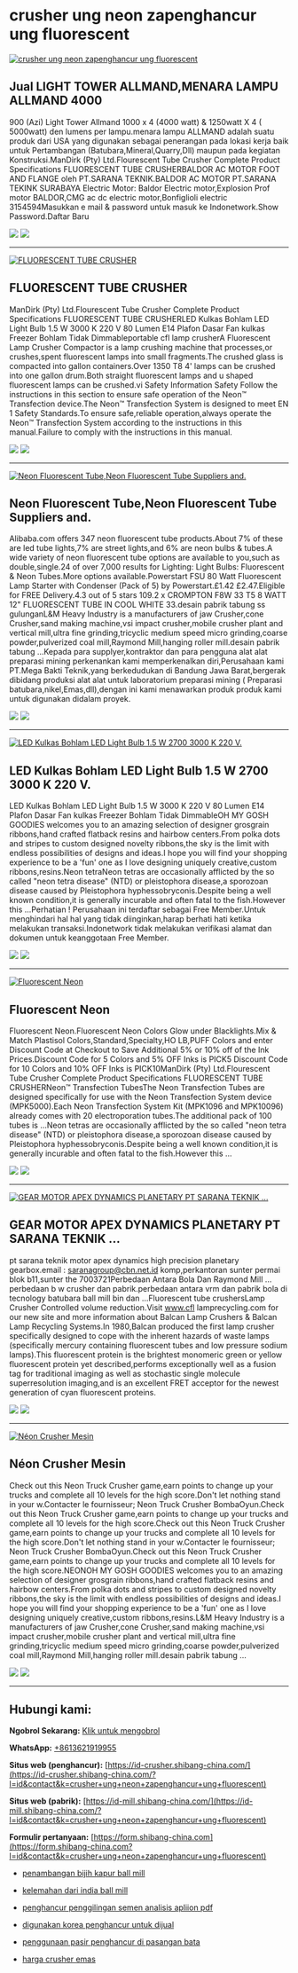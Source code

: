 # crusher ung neon zapenghancur ung fluorescent

<a href="https://swt.shibang-china.com/?l=id&img&k=crusher+ung+neon+zapenghancur+ung+fluorescent" target="_blank">![crusher ung neon zapenghancur ung fluorescent](http://static.shibang-china.com/all-800x300/703.jpg)</a>

## Jual LIGHT TOWER ALLMAND,MENARA LAMPU ALLMAND 4000
900 (Azi) Light Tower Allmand 1000 x 4 (4000 watt) &amp; 1250watt X 4 ( 5000watt) den lumens per lampu.menara lampu ALLMAND adalah suatu produk dari USA yang digunakan sebagai penerangan pada lokasi kerja baik untuk Pertambangan (Batubara,Mineral,Quarry,Dll) maupun pada kegiatan Konstruksi.ManDirk (Pty) Ltd.Flourescent Tube Crusher Complete Product Specifications FLUORESCENT TUBE CRUSHERBALDOR AC MOTOR FOOT AND FLANGE oleh PT.SARANA TEKNIK.BALDOR AC MOTOR PT.SARANA TEKINK SURABAYA Electric Motor: Baldor Electric motor,Explosion Prof motor BALDOR,CMG ac dc electric motor,Bonfiglioli electric 3154594Masukkan e mail &amp; password untuk masuk ke Indonetwork.Show Password.Daftar Baru


<a href="https://whatsapp.shibangsoft.com/WhatsApp.php" target="_blank" title="WhatsApp">![](http://static.shibang-china.com/icon/whatsapp.png)</a> <a href="https://swt.shibang-china.com/?l=id&icon&k=crusher+ung+neon+zapenghancur+ung+fluorescent" target="_blank">![](http://static.shibang-china.com/icon/chat-id.png)</a>

---

<a href="https://swt.shibang-china.com/?l=id&img&k=crusher+ung+neon+zapenghancur+ung+fluorescent" target="_blank">![FLUORESCENT TUBE CRUSHER](http://static.shibang-china.com/all-800x300/1462.jpg)</a>

## FLUORESCENT TUBE CRUSHER
ManDirk (Pty) Ltd.Flourescent Tube Crusher Complete Product Specifications FLUORESCENT TUBE CRUSHERLED Kulkas Bohlam LED Light Bulb 1.5 W 3000 K 220 V 80 Lumen E14 Plafon Dasar Fan kulkas Freezer Bohlam Tidak Dimmableportable cfl lamp crusherA Fluorescent Lamp Crusher Compactor is a lamp crushing machine that processes,or crushes,spent fluorescent lamps into small fragments.The crushed glass is compacted into gallon containers.Over 1350 T8 4' lamps can be crushed into one gallon drum.Both straight fluorescent lamps and u shaped fluorescent lamps can be crushed.vi Safety Information Safety Follow the instructions in this section to ensure safe operation of the Neon™ Transfection device.The Neon™ Transfection System is designed to meet EN 1 Safety Standards.To ensure safe,reliable operation,always operate the Neon™ Transfection System according to the instructions in this manual.Failure to comply with the instructions in this manual.


<a href="https://whatsapp.shibangsoft.com/WhatsApp.php" target="_blank" title="WhatsApp">![](http://static.shibang-china.com/icon/whatsapp.png)</a> <a href="https://swt.shibang-china.com/?l=id&icon&k=crusher+ung+neon+zapenghancur+ung+fluorescent" target="_blank">![](http://static.shibang-china.com/icon/chat-id.png)</a>

---

<a href="https://swt.shibang-china.com/?l=id&img&k=crusher+ung+neon+zapenghancur+ung+fluorescent" target="_blank">![Neon Fluorescent Tube,Neon Fluorescent Tube Suppliers and.](http://static.shibang-china.com/all-800x300/1383.jpg)</a>

## Neon Fluorescent Tube,Neon Fluorescent Tube Suppliers and.
Alibaba.com offers 347 neon fluorescent tube products.About 7% of these are led tube lights,7% are street lights,and 6% are neon bulbs &amp; tubes.A wide variety of neon fluorescent tube options are available to you,such as double,single.24 of over 7,000 results for Lighting: Light Bulbs: Fluorescent &amp; Neon Tubes.More options available.Powerstart FSU 80 Watt Fluorescent Lamp Starter with Condenser (Pack of 5) by Powerstart.&#163;1.42 &#163;2.47.Eligible for FREE Delivery.4.3 out of 5 stars 109.2 x CROMPTON F8W 33 T5 8 WATT 12&quot; FLUORESCENT TUBE IN COOL WHITE 33.desain pabrik tabung ss gulunganL&amp;M Heavy Industry is a manufacturers of jaw Crusher,cone Crusher,sand making machine,vsi impact crusher,mobile crusher plant and vertical mill,ultra fine grinding,tricyclic medium speed micro grinding,coarse powder,pulverized coal mill,Raymond Mill,hanging roller mill.desain pabrik tabung …Kepada para supplyer,kontraktor dan para pengguna alat alat preparasi mining perkenankan kami memperkenalkan diri,Perusahaan kami PT.Mega Bakti Teknik,yang berkedudukan di Bandung Jawa Barat,bergerak dibidang produksi alat alat untuk laboratorium preparasi mining ( Preparasi batubara,nikel,Emas,dll),dengan ini kami menawarkan produk produk kami untuk digunakan didalam proyek.


<a href="https://whatsapp.shibangsoft.com/WhatsApp.php" target="_blank" title="WhatsApp">![](http://static.shibang-china.com/icon/whatsapp.png)</a> <a href="https://swt.shibang-china.com/?l=id&icon&k=crusher+ung+neon+zapenghancur+ung+fluorescent" target="_blank">![](http://static.shibang-china.com/icon/chat-id.png)</a>

---

<a href="https://swt.shibang-china.com/?l=id&img&k=crusher+ung+neon+zapenghancur+ung+fluorescent" target="_blank">![LED Kulkas Bohlam LED Light Bulb 1.5 W 2700 3000 K 220 V.](http://static.shibang-china.com/all-800x300/1044.jpg)</a>

## LED Kulkas Bohlam LED Light Bulb 1.5 W 2700 3000 K 220 V.
LED Kulkas Bohlam LED Light Bulb 1.5 W 3000 K 220 V 80 Lumen E14 Plafon Dasar Fan kulkas Freezer Bohlam Tidak DimmableOH MY GOSH GOODIES welcomes you to an amazing selection of designer grosgrain ribbons,hand crafted flatback resins and hairbow centers.From polka dots and stripes to custom designed novelty ribbons,the sky is the limit with endless possibilities of designs and ideas.I hope you will find your shopping experience to be a 'fun' one as I love designing uniquely creative,custom ribbons,resins.Neon tetraNeon tetras are occasionally afflicted by the so called &quot;neon tetra disease&quot; (NTD) or pleistophora disease,a sporozoan disease caused by Pleistophora hyphessobryconis.Despite being a well known condition,it is generally incurable and often fatal to the fish.However this …Perhatian ! Perusahaan ini terdaftar sebagai Free Member.Untuk menghindari hal hal yang tidak diinginkan,harap berhati hati ketika melakukan transaksi.Indonetwork tidak melakukan verifikasi alamat dan dokumen untuk keanggotaan Free Member.


<a href="https://whatsapp.shibangsoft.com/WhatsApp.php" target="_blank" title="WhatsApp">![](http://static.shibang-china.com/icon/whatsapp.png)</a> <a href="https://swt.shibang-china.com/?l=id&icon&k=crusher+ung+neon+zapenghancur+ung+fluorescent" target="_blank">![](http://static.shibang-china.com/icon/chat-id.png)</a>

---

<a href="https://swt.shibang-china.com/?l=id&img&k=crusher+ung+neon+zapenghancur+ung+fluorescent" target="_blank">![Fluorescent Neon](http://static.shibang-china.com/all-800x300/978.jpg)</a>

## Fluorescent Neon
Fluorescent Neon.Fluorescent Neon Colors Glow under Blacklights.Mix &amp; Match Plastisol Colors,Standard,Specialty,HO LB,PUFF Colors and enter Discount Code at Checkout to Save Additional 5% or 10% off of the Ink Prices.Discount Code for 5 Colors and 5% OFF Inks is PICK5 Discount Code for 10 Colors and 10% OFF Inks is PICK10ManDirk (Pty) Ltd.Flourescent Tube Crusher Complete Product Specifications FLUORESCENT TUBE CRUSHERNeon™ Transfection TubesThe Neon Transfection Tubes are designed specifically for use with the Neon Transfection System device (MPK5000).Each Neon Transfection System Kit (MPK1096 and MPK10096) already comes with 20 electroporation tubes.The additional pack of 100 tubes is …Neon tetras are occasionally afflicted by the so called &quot;neon tetra disease&quot; (NTD) or pleistophora disease,a sporozoan disease caused by Pleistophora hyphessobryconis.Despite being a well known condition,it is generally incurable and often fatal to the fish.However this …


<a href="https://whatsapp.shibangsoft.com/WhatsApp.php" target="_blank" title="WhatsApp">![](http://static.shibang-china.com/icon/whatsapp.png)</a> <a href="https://swt.shibang-china.com/?l=id&icon&k=crusher+ung+neon+zapenghancur+ung+fluorescent" target="_blank">![](http://static.shibang-china.com/icon/chat-id.png)</a>

---

<a href="https://swt.shibang-china.com/?l=id&img&k=crusher+ung+neon+zapenghancur+ung+fluorescent" target="_blank">![GEAR MOTOR APEX DYNAMICS PLANETARY PT SARANA TEKNIK …](http://static.shibang-china.com/all-800x300/1342.jpg)</a>

## GEAR MOTOR APEX DYNAMICS PLANETARY PT SARANA TEKNIK …
pt sarana teknik motor apex dynamics high precision planetary gearbox.email : saranagroup@cbn.net.id komp,perkantoran sunter permai blok b11,sunter the 7003721Perbedaan Antara Bola Dan Raymond Mill … perbedaan b w crusher dan pabrik.perbedaan antara vrm dan pabrik bola di tecnology batubara ball mill bin dan …Fluorescent tube crushersLamp Crusher Controlled volume reduction.Visit www.cfl lamprecycling.com for our new site and more information about Balcan Lamp Crushers &amp; Balcan Lamp Recycling Systems.In 1980,Balcan produced the first lamp crusher specifically designed to cope with the inherent hazards of waste lamps (specifically mercury containing fluorescent tubes and low pressure sodium lamps).This fluorescent protein is the brightest monomeric green or yellow fluorescent protein yet described,performs exceptionally well as a fusion tag for traditional imaging as well as stochastic single molecule superresolution imaging,and is an excellent FRET acceptor for the newest generation of cyan fluorescent proteins.


<a href="https://whatsapp.shibangsoft.com/WhatsApp.php" target="_blank" title="WhatsApp">![](http://static.shibang-china.com/icon/whatsapp.png)</a> <a href="https://swt.shibang-china.com/?l=id&icon&k=crusher+ung+neon+zapenghancur+ung+fluorescent" target="_blank">![](http://static.shibang-china.com/icon/chat-id.png)</a>

---

<a href="https://swt.shibang-china.com/?l=id&img&k=crusher+ung+neon+zapenghancur+ung+fluorescent" target="_blank">![N&#233;on Crusher Mesin](http://static.shibang-china.com/all-800x300/320.jpg)</a>

## N&#233;on Crusher Mesin
Check out this Neon Truck Crusher game,earn points to change up your trucks and complete all 10 levels for the high score.Don't let nothing stand in your w.Contacter le fournisseur; Neon Truck Crusher BombaOyun.Check out this Neon Truck Crusher game,earn points to change up your trucks and complete all 10 levels for the high score.Check out this Neon Truck Crusher game,earn points to change up your trucks and complete all 10 levels for the high score.Don't let nothing stand in your w.Contacter le fournisseur; Neon Truck Crusher BombaOyun.Check out this Neon Truck Crusher game,earn points to change up your trucks and complete all 10 levels for the high score.NEONOH MY GOSH GOODIES welcomes you to an amazing selection of designer grosgrain ribbons,hand crafted flatback resins and hairbow centers.From polka dots and stripes to custom designed novelty ribbons,the sky is the limit with endless possibilities of designs and ideas.I hope you will find your shopping experience to be a 'fun' one as I love designing uniquely creative,custom ribbons,resins.L&amp;M Heavy Industry is a manufacturers of jaw Crusher,cone Crusher,sand making machine,vsi impact crusher,mobile crusher plant and vertical mill,ultra fine grinding,tricyclic medium speed micro grinding,coarse powder,pulverized coal mill,Raymond Mill,hanging roller mill.desain pabrik tabung …


<a href="https://whatsapp.shibangsoft.com/WhatsApp.php" target="_blank" title="WhatsApp">![](http://static.shibang-china.com/icon/whatsapp.png)</a> <a href="https://swt.shibang-china.com/?l=id&icon&k=crusher+ung+neon+zapenghancur+ung+fluorescent" target="_blank">![](http://static.shibang-china.com/icon/chat-id.png)</a>

---
## Hubungi kami:

**Ngobrol Sekarang:** [Klik untuk mengobrol](https://swt.shibang-china.com?l=id&contact&k=crusher+ung+neon+zapenghancur+ung+fluorescent)

**WhatsApp:**  [+8613621919955](https://whatsapp.shibangsoft.com/WhatsApp.php)

**Situs web (penghancur):** [https://id-crusher.shibang-china.com/](https://id-crusher.shibang-china.com/?l=id&contact&k=crusher+ung+neon+zapenghancur+ung+fluorescent)

**Situs web (pabrik):** [https://id-mill.shibang-china.com/](https://id-mill.shibang-china.com/?l=id&contact&k=crusher+ung+neon+zapenghancur+ung+fluorescent)

**Formulir pertanyaan:** [https://form.shibang-china.com](https://form.shibang-china.com?l=id&contact&k=crusher+ung+neon+zapenghancur+ung+fluorescent)

* [penambangan bijih kapur ball mill](../48/penambangan%20bijih%20kapur%20ball%20mill.md)

* [kelemahan dari india ball mill](../45/kelemahan%20dari%20india%20ball%20mill.md)

* [penghancur penggilingan semen analisis apliion pdf](../44/penghancur%20penggilingan%20semen%20analisis%20apliion%20pdf.md)

* [digunakan korea penghancur untuk dijual](../46/digunakan%20korea%20penghancur%20untuk%20dijual.md)

* [penggunaan pasir penghancur di pasangan bata](../47/penggunaan%20pasir%20penghancur%20di%20pasangan%20bata.md)

* [harga crusher emas](../48/harga%20crusher%20emas.md)